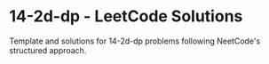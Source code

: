 # 14-2d-dp - LeetCode Solutions
Template and solutions for 14-2d-dp problems following NeetCode's structured approach.
